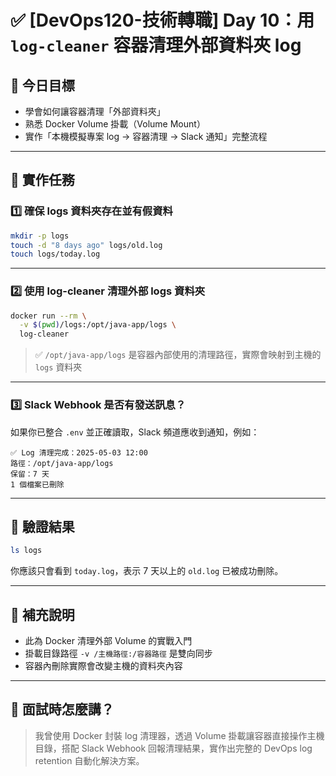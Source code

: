 # ✅ [DevOps120-技術轉職] Day 10：用 `log-cleaner` 容器清理外部資料夾 log

## 🎯 今日目標

- 學會如何讓容器清理「外部資料夾」
- 熟悉 Docker Volume 掛載（Volume Mount）
- 實作「本機模擬專案 log → 容器清理 → Slack 通知」完整流程

---

## 🔧 實作任務

### 1️⃣ 確保 logs 資料夾存在並有假資料

```bash
mkdir -p logs
touch -d "8 days ago" logs/old.log
touch logs/today.log
```

---

### 2️⃣ 使用 log-cleaner 清理外部 logs 資料夾

```bash
docker run --rm \
  -v $(pwd)/logs:/opt/java-app/logs \
  log-cleaner
```

> ✅ `/opt/java-app/logs` 是容器內部使用的清理路徑，實際會映射到主機的 `logs` 資料夾

---

### 3️⃣ Slack Webhook 是否有發送訊息？

如果你已整合 `.env` 並正確讀取，Slack 頻道應收到通知，例如：

```
✅ Log 清理完成：2025-05-03 12:00
路徑：/opt/java-app/logs
保留：7 天
1 個檔案已刪除
```

---

## 🧪 驗證結果

```bash
ls logs
```

你應該只會看到 `today.log`，表示 7 天以上的 `old.log` 已被成功刪除。

---

## 📌 補充說明

- 此為 Docker 清理外部 Volume 的實戰入門
- 掛載目錄路徑 `-v /主機路徑:/容器路徑` 是雙向同步
- 容器內刪除實際會改變主機的資料夾內容

---

## 🧠 面試時怎麼講？

> 我曾使用 Docker 封裝 log 清理器，透過 Volume 掛載讓容器直接操作主機目錄，搭配 Slack Webhook 回報清理結果，實作出完整的 DevOps log retention 自動化解決方案。

